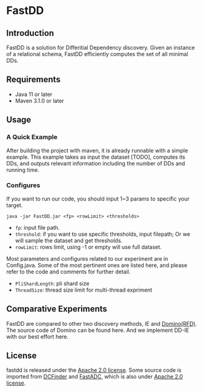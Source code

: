 # FastDD

## Introduction

FastDD is a solution for Differitial Dependency discovery. Given an instance of a relational schema, FastDD efficiently computes the set of all minimal DDs.

## Requirements

* Java 11 or later
* Maven 3.1.0 or later

## Usage

### A Quick Example
After building the project with maven, it is already runnable with a simple example. This example takes as input the dataset [TODO], computes its DDs, and outputs relevant information including the number of DDs and running time.

### Configures

If you want to run our code, you should input 1~3 params to specific your target.
```shell
java -jar FastDD.jar <fp> <rowLimit> <thresholds>
```

- `fp`: input file path.
- `threshold`: if you want to use specific thresholds, input filepath; Or we will sample the dataset and get thresholds.
- `rowLimit`: rows limit, using -1 or empty will use full dataset.

Most parameters and configures related to our experiment are in Config.java. Some of the most pertinent ones are listed here, and please refer to the code and comments for further detail.

- `PliShardLength`: pli shard size
- `ThreadSize`: thread size limit for multi-thread expriment

## Comparative Experiments

FastDD are compared to other two discovery methods, IE and [Domino(RFD)](https://dast-unisa.github.io/Domino-SW/). The source code of Domino can be found here. And we implement DD-IE with our best effort here.

## License

fastdd is released under the [Apache 2.0 license](https://github.com/RangerShaw/FastADC/blob/master/LICENSE).
Some source code is imported from [DCFinder](https://github.com/HPI-Information-Systems/metanome-algorithms/tree/master/dcfinder) and [FastADC](https://github.com/RangerShaw/FastADC),
which is also under [Apache 2.0 license](https://github.com/HPI-Information-Systems/metanome-algorithms/blob/master/LICENSE).
